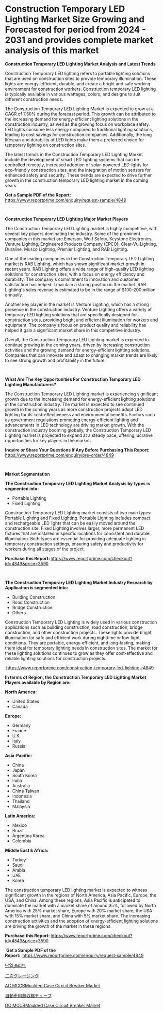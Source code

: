 <p><h1>Construction Temporary LED Lighting Market Size Growing and Forecasted for period from 2024 - 2031 and provides complete market analysis of this market</h1></p><p><strong>Construction Temporary LED Lighting Market Analysis and Latest Trends</strong></p>
<p><p>Construction Temporary LED lighting refers to portable lighting solutions that are used on construction sites to provide temporary illumination. These lights are energy-efficient, durable, and create a bright and safe working environment for construction workers. Construction temporary LED lighting is typically available in various wattages, colors, and designs to suit different construction needs.</p><p>The Construction Temporary LED Lighting Market is expected to grow at a CAGR of 7.50% during the forecast period. This growth can be attributed to the increasing demand for energy-efficient lighting solutions in the construction industry, as well as the growing focus on workplace safety. LED lights consume less energy compared to traditional lighting solutions, leading to cost savings for construction companies. Additionally, the long lifespan and durability of LED lights make them a preferred choice for temporary lighting on construction sites.</p><p>The latest trends in the Construction Temporary LED Lighting Market include the development of smart LED lighting systems that can be controlled remotely, increased adoption of solar-powered LED lights for eco-friendly construction sites, and the integration of motion sensors for enhanced safety and security. These trends are expected to drive further growth in the construction temporary LED lighting market in the coming years.</p></p>
<p><strong>Get a Sample PDF of the Report:&nbsp;</strong> <a href="https://www.reportprime.com/enquiry/request-sample/4849">https://www.reportprime.com/enquiry/request-sample/4849</a></p>
<p>&nbsp;</p>
<p><strong>Construction Temporary LED Lighting Major Market Players</strong></p>
<p><p>The Construction Temporary LED Lighting market is highly competitive, with several key players dominating the industry. Some of the prominent companies in this market are Emerson, Wolf Safety, Keystone Electronics, Venture Lighting, Engineered Products Company (EPCO), Clear-Vu Lighting, Duraline, Musco Lighting, Premier Lighting, and RAB Lighting.</p><p>One of the leading companies in the Construction Temporary LED Lighting market is RAB Lighting, which has shown significant market growth in recent years. RAB Lighting offers a wide range of high-quality LED lighting solutions for construction sites, with a focus on energy efficiency and durability. The company's commitment to innovation and customer satisfaction has helped it maintain a strong position in the market. RAB Lighting's sales revenue is estimated to be in the range of $100-200 million annually.</p><p>Another key player in the market is Venture Lighting, which has a strong presence in the construction industry. Venture Lighting offers a variety of temporary LED lighting solutions that are specifically designed for construction sites, providing bright and efficient illumination for workers and equipment. The company's focus on product quality and reliability has helped it gain a significant market share in this competitive industry.</p><p>Overall, the Construction Temporary LED Lighting market is expected to continue growing in the coming years, driven by increasing construction activities and the growing demand for energy-efficient lighting solutions. Companies that can innovate and adapt to changing market trends are likely to see strong growth and profitability in the future.</p></p>
<p>&nbsp;</p>
<p><strong>What Are The Key Opportunities For Construction Temporary LED Lighting Manufacturers?</strong></p>
<p><p>The Construction Temporary LED Lighting market is experiencing significant growth due to the increasing demand for energy-efficient lighting solutions in the construction industry. The market is expected to see continued growth in the coming years as more construction projects adopt LED lighting for its cost-effectiveness and environmental benefits. Factors such as government regulations promoting energy-efficient lighting and advancements in LED technology are driving market growth. With the construction industry booming globally, the Construction Temporary LED Lighting market is projected to expand at a steady pace, offering lucrative opportunities for key players in the market.</p></p>
<p><strong>Inquire or Share Your Questions If Any Before Purchasing This Report:</strong> <a href="https://www.reportprime.com/enquiry/pre-order/4849">https://www.reportprime.com/enquiry/pre-order/4849</a></p>
<p>&nbsp;</p>
<p><strong>Market Segmentation</strong></p>
<p><strong>The Construction Temporary LED Lighting Market Analysis by types is segmented into:</strong></p>
<p><ul><li>Portable Lighting</li><li>Fixed Lighting</li></ul></p>
<p><p>Construction Temporary LED Lighting market consists of two main types: Portable Lighting and Fixed Lighting. Portable Lighting includes compact and rechargeable LED lights that can be easily moved around the construction site. Fixed Lighting involves larger, more permanent LED fixtures that are installed in specific locations for consistent and durable illumination. Both types are essential for providing adequate lighting in temporary construction settings, ensuring safety and productivity for workers during all stages of the project.</p></p>
<p><strong>Purchase this Report:&nbsp;</strong><a href="https://www.reportprime.com/checkout?id=4849&price=3590">https://www.reportprime.com/checkout?id=4849&price=3590</a></p>
<p>&nbsp;</p>
<p><strong>The Construction Temporary LED Lighting Market Industry Research by Application is segmented into:</strong></p>
<p><ul><li>Building Construction</li><li>Road Construction</li><li>Bridge Construction</li><li>Others</li></ul></p>
<p><p>Construction Temporary LED Lighting is widely used in various construction applications such as building construction, road construction, bridge construction, and other construction projects. These lights provide bright illumination for safe and efficient work during nighttime or low-light conditions. They are portable, energy-efficient, and long-lasting, making them ideal for temporary lighting needs in construction sites. The market for these lighting solutions continues to grow as they offer cost-effective and reliable lighting solutions for construction projects.</p></p>
<p><a href="https://www.reportprime.com/construction-temporary-led-lighting-r4849">&nbsp;https://www.reportprime.com/construction-temporary-led-lighting-r4849</a></p>
<p><strong>In terms of Region, the Construction Temporary LED Lighting Market Players available by Region are:</strong></p>
<p>
    <p> <strong> North America: </strong>
        <ul>
            <li>United States</li>
            <li>Canada</li>
        </ul>
        </p> 
    <p> <strong> Europe: </strong>
        <ul>
            <li>Germany</li>
            <li>France</li>
            <li>U.K.</li>
            <li>Italy</li>
            <li>Russia</li>
        </ul>
        </p> 
    <p> <strong> Asia-Pacific: </strong>
        <ul>
            <li>China</li>
            <li>Japan</li>
            <li>South Korea</li>
            <li>India</li>
            <li>Australia</li>
            <li>China Taiwan</li>
            <li>Indonesia</li>
            <li>Thailand</li>
            <li>Malaysia</li>
        </ul>
        </p> 
    <p> <strong> Latin America: </strong>
        <ul>
            <li>Mexico</li>
            <li>Brazil</li>
            <li>Argentina Korea</li>
            <li>Colombia</li>
        </ul>
        </p> 
    <p> <strong> Middle East & Africa: </strong>
        <ul>
            <li>Turkey</li>
            <li>Saudi</li>
            <li>Arabia</li>
            <li>UAE</li>
            <li>Korea</li>
        </ul>
    </p>
    </p>
<p><p>The construction temporary LED lighting market is expected to witness significant growth in the regions of North America, Asia Pacific, Europe, the USA, and China. Among these regions, Asia Pacific is anticipated to dominate the market with a market share of around 35%, followed by North America with 25% market share, Europe with 20% market share, the USA with 15% market share, and China with 5% market share. The increasing construction activities and the adoption of energy-efficient lighting solutions are driving the growth of the market in these regions.</p></p>
<p><strong>Purchase this Report: </strong><a href="https://www.reportprime.com/checkout?id=4849&price=3590">https://www.reportprime.com/checkout?id=4849&price=3590</a></p>
<p>&nbsp;<strong>Get a Sample PDF of the Report:&nbsp;&nbsp;</strong><a href="https://www.reportprime.com/enquiry/request-sample/4849">https://www.reportprime.com/enquiry/request-sample/4849</a></p>
<p><strong></strong></p>
<p><p><a href="https://github.com/CarmellaLang1/Market-Research-Report-List-1/blob/main/721212070240.md">단열 슬리브</a></p><p><a href="https://medium.com/@maureenbiologist34/%E3%82%BB%E3%82%AB%E3%83%B3%E3%83%80%E3%83%AA%E3%82%B0%E3%83%AC%E3%83%BC%E3%82%B8%E3%83%B3%E3%82%B0%E5%B8%82%E5%A0%B4-%E7%AB%B6%E4%BA%89%E5%88%86%E6%9E%90-%E5%B8%82%E5%A0%B4%E5%8B%95%E5%90%91-2031%E5%B9%B4%E3%81%BE%E3%81%A7%E3%81%AE%E4%BA%88%E6%B8%AC-629a772217cf">二次グレージング</a></p><p><a href="https://github.com/EbonyHane1955/Market-Research-Report-List-1/blob/main/ac-mccbmoulded-case-circuit-breaker-market.md">AC MCCBMoulded Case Circuit Breaker Market</a></p><p><a href="https://medium.com/@jasohung45456/%E8%87%AA%E5%8B%95%E8%BB%8A%E7%94%A8%E3%83%92%E3%83%BC%E3%83%88%E3%82%B7%E3%83%A5%E3%83%AA%E3%83%B3%E3%82%AF%E3%83%81%E3%83%A5%E3%83%BC%E3%83%96%E3%81%AE%E5%B8%82%E5%A0%B4%E8%A6%8F%E6%A8%A1-cagr-%E3%83%88%E3%83%AC%E3%83%B3%E3%83%892024%E5%B9%B4-2030%E5%B9%B4-850a3f5ba8e2">自動車用熱収縮チューブ</a></p><p><a href="https://github.com/NaomieConner2023/Market-Research-Report-List-1/blob/main/dc-mccbmoulded-case-circuit-breaker-market.md">DC MCCBMoulded Case Circuit Breaker Market</a></p></p>